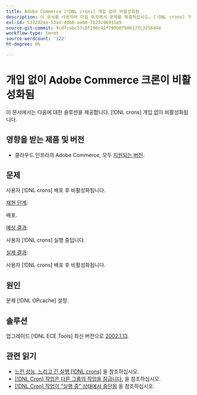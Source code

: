 ```yaml
---
title: Adobe Commerce [!DNL crons] 개입 없이 비활성화됨
description: 이 문서를 사용하여 다음 위치에서 문제를 해결하십시오. [!DNL crons] 개입 없이 비활성화됩니다.
exl-id: 5172d2ae-53ad-4db6-ae00-7b27c96911e9
source-git-commit: 9cd7cabc37c0f290c41f790b0fb06177c3156d48
workflow-type: tm+mt
source-wordcount: '122'
ht-degree: 0%

---
```


# 개입 없이 Adobe Commerce 크론이 비활성화됨

이 문서에서는 다음에 대한 솔루션을 제공합니다. [!DNL crons] 개입 없이 비활성화됩니다.

## 영향을 받는 제품 및 버전

* 클라우드 인프라의 Adobe Commerce, 모두 [지원되는 버전](https://www.adobe.com/content/dam/cc/en/legal/terms/enterprise/pdfs/Adobe-Commerce-Software-Lifecycle-Policy.pdf).

## 문제

사용자 [!DNL crons] 배포 후 비활성화됩니다.

<u>재현 단계</u>:

배포.

<u>예상 결과</u>:

사용자 [!DNL crons] 실행 중입니다.

<u>실제 결과</u>:

사용자 [!DNL crons] 배포 후 비활성화됩니다.

## 원인

문제 [!DNL OPcache] 설정.

## 솔루션

업그레이드 [!DNL ECE Tools] 최신 버전으로 [2002.1.13](https://devdocs.magento.com/cloud/release-notes/ece-release-notes.html#v2002113).

## 관련 읽기

* [느린 성능, 느리고 긴 실행 [!DNL crons]](https://experienceleague.adobe.com/docs/commerce-knowledge-base/kb/troubleshooting/miscellaneous/slow-performance-slow-and-long-running-crons.html) 을 참조하십시오.
* [[!DNL Cron] 작업은 다른 그룹의 작업을 잠급니다.](https://experienceleague.adobe.com/docs/commerce-knowledge-base/kb/troubleshooting/miscellaneous/cron-tasks-lock-tasks-from-other-groups.html?lang=en) 을 참조하십시오.
* [[!DNL Cron] 작업이 &quot;실행 중&quot; 상태에서 중단됨](https://experienceleague.adobe.com/docs/commerce-knowledge-base/kb/troubleshooting/miscellaneous/cron-job-is-stuck-in-running-status.html?lang=en) 을 참조하십시오.
